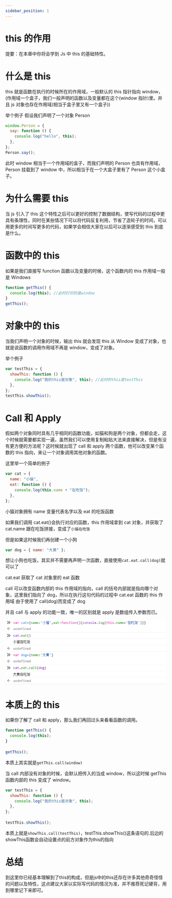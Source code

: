 ```yaml
---
sidebar_position: 1
---
```


# this 的作用

提要：在本章中你将会学到 Js 中 this 的基础特性。

# 什么是 this

this 就是函数在执行的时候所在的作用域，一般默认的 this 指针指向 window，(作用域一个盒子，我们一般声明的函数以及变量都在这个(window 指针)里。并且 js 对象也存在作用域(相当于盒子里又有一个盒子))

举个例子
假设我们声明了一个对象 Person

```js
window.Person = {
  say: function () {
    console.log("hello", this);
  },
};
Person.say();
```

此时 window 相当于一个作用域的盒子，而我们声明的 Person 也具有作用域，Person 挂载到了 window 中，所以相当于在一个大盒子里有了 Person 这个小盒子。

# 为什么需要 this

当 js 引入了 this 这个特性之后可以更好的控制了数据结构，使写代码的过程中更具有条理性，同时在某些情况下可以将代码反复利用，节省了造轮子的时间，可以用更多的时间写更多的代码，如果学会相信大家在以后可以逐渐感受到 this 到底是什么。

# 函数中的 this

如果是我们直接写 function 函数以及变量的时候，这个函数内的 this 作用域一般是 Windows

```js
function getThis() {
  console.log(this); //此时打印的是window
}
getThis();
```

# 对象中的 this

当我们声明一个对象的时候，输出 this 就会发现 this 从 Window 变成了对象，也就是说函数的调用作用域不再是 window，变成了对象。

举个例子

```js
var testThis = {
  showThis: function () {
    console.log("我的this是对象", this); //此时的this是testThis
  },
};
testThis.showThis();
```

# Call 和 Apply

假如两个对象同时具有几乎相同的函数功能，如猫和狗是两个对象，但都会走，这个时候就需要都实现一遍，虽然我们可以使用复制粘贴大法来直接解决，但是有没有更方便的方法呢？这时候就出现了 call 和 apply 两个函数，他可以改变某个函数的 this 指向，来让一个对象调用其他对象的函数。

这里举一个简单的例子

```js
var cat = {
  name: "小猫",
  eat: function () {
    console.log(this.name + "在吃饭");
  },
};
```

小猫对象拥有 name 变量代表名字以及 eat 的吃饭函数

如果我们调用 cat.eat()会执行对应的函数，this 作用域拿到 cat 对象，并获取了 cat.name 跟在吃饭拼接，变成了`小猫在吃饭`

但是如果这时候我们再创建一个小狗

```js
var dog = { name: "大黄" };
```

想让小狗也吃饭，其实并不需要再声明一次函数，直接使用`cat.eat.call(dog)`就可以了

cat.eat 获取了 cat 对象里的 eat 函数

call 可以改变函数内部的 this 作用域的指向，call 的括号内部就是指向哪个对象，这里我们指向了 dog，所以在执行这句代码的过程中 cat.eat 函数的 this 作用域 由于使用了 call(dog)而变成了 dog

并且 call 与 apply 的功能一致，唯一的区别就是 apply 是数组传入参数而已。

![](./img/01/1.png)

# 本质上的 this

如果你了解了 call 和 apply，那么我们再回过头来看看函数的调用。

```js
function getThis() {
  console.log(this);
}

getThis();
```

本质上其实就是`getThis.call(window)`

当 call 内部没有对象的时候，会默认把传入的当成 window，所以这时候 getThis 函数内部的 this 变成了 window。

```js
var testThis = {
  showThis: function () {
    console.log("我的this是对象", this);
  },
};

testThis.showThis();
```

本质上就是`showThis.call(testThis)`，testThis.showThis()这条语句的.后边的showThis函数会自动设置点的前方对象作为this的指向

# 总结

到这里你已经基本理解到了this的构成，但是js中的this还存在许多其他奇奇怪怪的问题以及特性，这点建议大家以实际写代码的情况为准，并不推荐死记硬背，用到哪里记下来即可。
